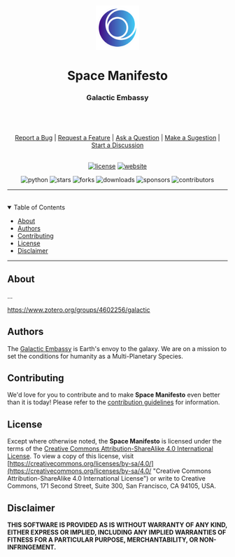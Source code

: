 <header>
<p align="center">
    <img src="https://github.com/galactic-embassy/.assets/blob/2566cd50b117b95bfe269e82d642f84649dd4b6f/logo/galactic_embassy_logo_light.png" width="20%" height="20%" alt="Galactic Embassy Logo">
</p>
<h1 align='center' style='border-bottom: none;'>Space Manifesto</h1>
<h3 align='center'>Galactic Embassy</h3>
</header>
<br/>
<div align="center">
  <a href="https://github.com/galactic-embassy/space-manifesto/issues/new?assignees=&labels=Needs%3A+Triage+%3Amag%3A%2Ctype%3Abug-suspected&template=bug_report.yml">Report a Bug</a>
  |
  <a href="https://github.com/galactic-embassy/space-manifesto/issues/new?assignees=&labels=Needs%3A+Triage+%3Amag%3A%2Ctype%3Afeature-request%2CHelp+wanted+%F0%9F%AA%A7&template=feature_request.yml">Request a Feature</a>
  |
  <a href="https://github.com/galactic-embassy/space-manifesto/issues/new?assignees=&labels=Needs%3A+Triage+%3Amag%3A%2Ctype%3Aquestion&template=question.yml">Ask a Question</a>
  |
  <a href="https://github.com/galactic-embassy/space-manifesto/issues/new?assignees=&labels=Needs%3A+Triage+%3Amag%3A%2Ctype%3Aenhancement&template=suggestion.yml">Make a Sugestion</a>
  |
  <a href="https://github.com/galactic-embassy/space-manifesto/discussions">Start a Discussion</a>
</div>
<br/>
<div align="center">

  [![license](https://img.shields.io/github/license/galactic-embassy/space-manifesto?color=green&label=license&style=flat)](LICENSE.md)
  [![website](https://img.shields.io/website?color=blue&down_color=red&down_message=offline&label=website&style=flat&up_color=green&up_message=online&url=https%3A%2F%2Fwww.geoid.org)](https://www.geoid.org)

  ![python](https://img.shields.io/pypi/pyversions/space-manifesto?color=blue&label=python&style=flat)
  ![stars](https://img.shields.io/github/stars/galactic-embassy/space-manifesto?color=blue&label=stars&style=flat)
  ![forks](https://img.shields.io/github/forks/galactic-embassy/space-manifesto?color=blue&label=forks&style=flat)
  ![downloads](https://img.shields.io/github/downloads/galactic-embassy/space-manifesto/total?color=blue&label=downloads&style=flat)
  ![sponsors](https://img.shields.io/github/sponsors/starling-cloud?color=blue&label=sponsors&style=flat)
  ![contributors](https://img.shields.io/github/contributors/galactic-embassy/space-manifesto?color=blue&label=contributors&style=flat)

</div>


---


<br/>
<details open="open">
<summary>Table of Contents</summary>

- [About](#about)
- [Authors](#authors)
- [Contributing](#contributing)
- [License](#license)
- [Disclaimer](#disclaimer)

</details>

---


## About

...

https://www.zotero.org/groups/4602256/galactic


## Authors

The [Galactic Embassy](https://www.galacticembassy.com/) is Earth's envoy to the galaxy. We are on a mission to set the conditions for humanity as a Multi-Planetary Species.


## Contributing

We'd love for you to contribute and to make **Space Manifesto** even better than it is today!
Please refer to the [contribution guidelines](.github/CONTRIBUTING.md) for information.


## License

Except where otherwise noted, the **Space Manifesto** is licensed under the terms of the [Creative Commons Attribution-ShareAlike 4.0 International License](https://creativecommons.org/licenses/by-sa/4.0/ "Creative Commons Attribution-ShareAlike 4.0 International License"). To view a copy of this license, visit [https://creativecommons.org/licenses/by-sa/4.0/](https://creativecommons.org/licenses/by-sa/4.0/ "Creative Commons Attribution-ShareAlike 4.0 International License") or write to Creative Commons, 171 Second Street, Suite 300, San Francisco, CA 94105, USA.


## Disclaimer

**THIS SOFTWARE IS PROVIDED AS IS WITHOUT WARRANTY OF ANY KIND, EITHER EXPRESS OR IMPLIED, INCLUDING ANY IMPLIED WARRANTIES OF FITNESS FOR A PARTICULAR PURPOSE, MERCHANTABILITY, OR NON-INFRINGEMENT.**
